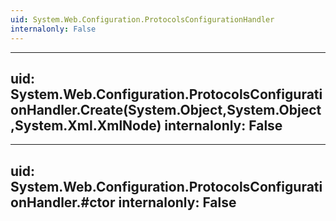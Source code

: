 ```yaml
---
uid: System.Web.Configuration.ProtocolsConfigurationHandler
internalonly: False
---
```


---
uid: System.Web.Configuration.ProtocolsConfigurationHandler.Create(System.Object,System.Object,System.Xml.XmlNode)
internalonly: False
---

---
uid: System.Web.Configuration.ProtocolsConfigurationHandler.#ctor
internalonly: False
---
